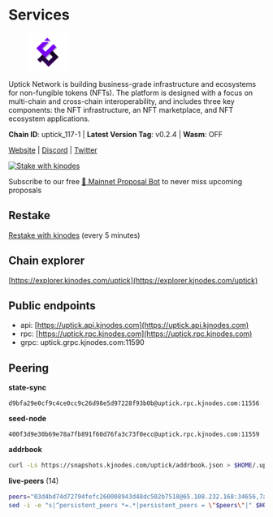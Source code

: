 # Services

<figure><img src="https://raw.githubusercontent.com/kj89/cosmos-images/main/logos/uptick.png" alt=""><figcaption></figcaption></figure>

Uptick Network is building business-grade infrastructure and  ecosystems for non-fungible tokens (NFTs). The platform is  designed with a focus on multi-chain and cross-chain interoperability,  and includes three key components: the NFT infrastructure, an NFT  marketplace, and NFT ecosystem applications.

**Chain ID**: uptick_117-1 | **Latest Version Tag**: v0.2.4 | **Wasm**: OFF

[Website](https://uptick.network) | [Discord](https://discord.gg/UzeHS7fu5H) | [Twitter](https://twitter.com/uptickproject)

[![Stake with kjnodes](https://i.ibb.co/cr44Q8j/button-stake-with-kjnodes.png)](https://restake.app/uptick/uptickvaloper1jqpaf0vgzlxvjx5meq8huweuv2nguqe20seefq)

Subscribe to our free [🤖 Mainnet Proposal Bot](https://t.me/kjnodes_proposal_bot) to never miss upcoming proposals

## Restake

[Restake with kjnodes](https://restake.app/uptick/uptickvaloper1jqpaf0vgzlxvjx5meq8huweuv2nguqe20seefq) (every 5 minutes)
## Chain explorer
[https://explorer.kjnodes.com/uptick](https://explorer.kjnodes.com/uptick)

## Public endpoints

* api: [https://uptick.api.kjnodes.com](https://uptick.api.kjnodes.com)
* rpc: [https://uptick.rpc.kjnodes.com](https://uptick.rpc.kjnodes.com)
* grpc: uptick.grpc.kjnodes.com:11590

## Peering

**state-sync**

```text
d9bfa29e0cf9c4ce0cc9c26d98e5d97228f93b0b@uptick.rpc.kjnodes.com:11556
```

**seed-node**

```text
400f3d9e30b69e78a7fb891f60d76fa3c73f0ecc@uptick.rpc.kjnodes.com:11559
```

**addrbook**
```bash
curl -Ls https://snapshots.kjnodes.com/uptick/addrbook.json > $HOME/.uptickd/config/addrbook.json
```

**live-peers** (14)
```bash
peers="03d4bd74d72794fefc260008943d48dc502b7518@65.108.232.168:34656,7ac86e61608b3d44bb0941a8fbb844e5772db984@65.108.69.17:10656,ea83a93c2878af90d034138fc5026218fb89d0d2@69.197.19.36:21656,e71bae28852a0b603f7360ec17fe91e7f065f324@142.132.253.112:35656,755c376ec8df0c6fce6d3e28f3d9054de4fe456f@81.30.157.35:17656,90c0c03d27e5b4354bffb709d28340f2657ca1c7@138.201.121.185:26679,f05733da50967e3955e11665b1901d36291dfaee@65.108.195.30:21656,f2710fe78495a0645b690dbf9296b5d62bc2a39f@148.113.6.229:20456,0720f8f6cd1f1bf1c9549cdb10b920a1583d7675@182.253.224.66:10656,632c2362378546ab77883077861f38405c378d06@104.194.8.68:60556,fe247fb839b1ebdd0cfcd1eca8557d93f51bd9d7@95.217.4.62:26656,8ecd3260a19d2b112f6a84e0c091640744ec40c5@185.165.241.20:26656,34d28eeb7be1b245fd64ba2df4cdf62b5eb60dd3@202.61.240.155:30001,d9bfa29e0cf9c4ce0cc9c26d98e5d97228f93b0b@65.109.88.38:11556"
sed -i -e "s|^persistent_peers *=.*|persistent_peers = \"$peers\"|" $HOME/.uptickd/config/config.toml
```
